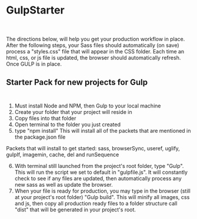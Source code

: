 # GulpStarter <br/><br/>

The directions below, will help you get your production workflow in place. After the following steps, your Sass files should automatically (on save) process a "styles.css" file that will appear in the CSS folder. Each time an html, css, or js file is updated, the browser should automatically refresh. Once GULP is in place.

## Starter Pack for new projects for Gulp <br/><br/>

1. Must install Node and NPM, then Gulp to your local machine<br/>
2. Create your folder that your project will reside in<br/>
3. Copy files into that folder<br/>
4. Open terminal to the folder you just created<br/>
5. type "npm install" This will install all of the packets that are mentioned in the package.json file<br/>

Packets that will install to get started: sass, browserSync, useref, uglify, gulpIf, imagemin, cache, del and runSequence 

6. With terminal still launched from the project's root folder, type "Gulp". This will run the script we set to default in "gulpfile.js". It will constantly check to see if any files are updated, then automatically process any new sass as well as update the browser.
7. When your file is ready for production, you may type in the browser (still at your project's root folder) "Gulp build". This will minify all images, css and js, then copy all production ready files to a folder structure call "dist" that will be generated in your project's root.
